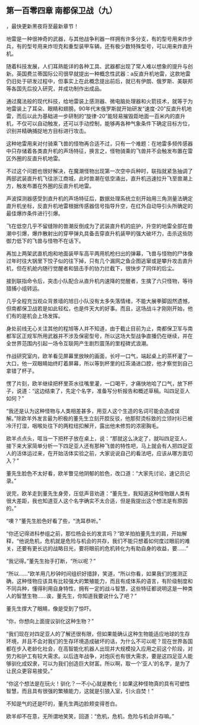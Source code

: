 ## 第一百零四章 南都保卫战（九）
，最快更新黑夜将至最新章节！

地雷是一种很神奇的武器，与其他战争利器一样拥有许多分支，有的型号用来炸步兵，有的型号用来炸坦克和重型装甲车辆，还有极少数特殊型号，可以用来炸直升机。

随着科技发展，人们耳熟能详的各种工具、武器都出现了常人难以想象的提升与创新。英国费兰蒂国际公司很早就提出一种概念性武器：a反直升机地雷，这款地雷仍旧处于研发过程中，但事实上在此概念提出前后，就已有伊朗、俄罗斯、美联邦等各国先后投入研究，并成功制作出成品。

通过魔法般的现代科技，给地雷装上感测器、微电脑处理器和火箭技术，就等于为地雷装上了耳朵、眼睛和翅膀。90年代末俄罗斯就开始研发“速度-20”反直升机地雷，而后以此为基础进一步研制的“旋律-20”能轻易摧毁距地面一百米内的直升机，不仅可以自动触发，还可以手动控制，能够再各种气象条件下确定目标方位，识别并精确捕捉地方目标进行攻击。

这种地雷用来对付骑乘飞兽的怪物再合适不过，只有一个难题：在地雷多频传感器中只存储着各类直升机的声场特征，换言之，怪物骑乘的飞兽并不会触发布置在雷区外圈的反直升机地雷。

不过这个问题也很好解决，在魔潮怪物出现第一次空中兵种时，联指就紧急抽调了两部武装直升机飞往浙江商城，此时兽潮在低空涌出，直升机迅速拉升飞至兽潮上方，触发布置在外圈的反直升机地雷。

声波探测器感受到直升机的声场特征后，数据处理系统立刻开始用三角测量法确定直升机坐标，反直升机地雷根据传感器信号指导升空，在红外自动导引头所确定的最佳爆炸条件进行引爆。

飞在低空几乎不留缝隙的兽潮反倒成为了武装直升机的庇护，升空的地雷全部在兽潮中引爆，爆炸散射出的穿甲弹丸具备击穿直升机装甲的强大破坏力，击杀这些防御力低下的飞兽与怪物不在话下。

再加上两架武直机炮和地面装甲车高平两用机枪扫出的弹幕，飞兽与怪物的尸体像过年时往大锅里下饺子似的往下掉，只有几个漏网之鱼企图逃窜或是攀升攻击直升机，但在机舱内随行觉醒者和狙击手的协力拦截下，很快步了同伴的后尘。

接到联指命令后，突击小队配合从直升机内速降的觉醒者，生擒了六只怪物，等待猎捕小组转运。

几乎全程充当观众背景墙的旭日小队没有太多失落情绪，不能大展拳脚固然遗憾，但南都保卫战若是如此轻松，也是件天大的好事。而且，这场战斗才刚刚开始，他们有的是机会上场发挥。

身处前线无心关注其他的程旭等人并不知道，由于截止目前为止，南都保卫军与南都军区正规军所用武器并不涉及保密型号，所以这场大型战争直播仍在继续，并在全世界范围内引起一场令互联网产生剧烈震荡的里程碑式浪潮。

作战研究室内，欧羊看见屏幕里放映的画面，长吁一口气，端起桌上的茶杯灌了一大口，他一双眼睛始终盯着屏幕，所以等到杯里的红茶涌进口腔，他才察觉到自己拿错了杯子。

愣了片刻，欧羊继续把杯里茶水往嘴里灌，一口喝干，才痛快地哈了口气，放下杯子，说道：“这边结束了，先定个名字，准备写分析报告和概述草稿。叫四足亚人如何？”

“我还是认为这种怪物与人类相差甚多，用亚人这个生造的名词可能会造成误解。”除欧羊外发言最为积极的董先生立刻开腔反驳，他那熨烫标致的立领衬衫已被冷汗打湿，咽喉处往下的两粒纽扣解开，露出他未修剪的浓密胸毛。

欧羊点点头，哐当一下把杯子放在桌上，说：“那就这么决定了，就叫四足亚人，接下来大家简单分析一下四足亚人还有那种飞兽的特性吧，马上就会有人把四足亚人的活体运过来，在开始活体实验之前，大家说说自己的看法吧，应该从哪方面切入？”

董先生脸色不太好看，欧羊瞥见他阴郁的脸色，改口道：“大家先讨论，速记员记录。”

说完，欧羊走到董先生身旁，压低声音劝道：“董先生，我知道这种怪物跟人类有很大差距，我也知道亚人这个名字确实不太合适，但是我提出这个想法是有原因的。”

“噢？”董先生脸色好看了些，“洗耳恭听。”

“你还记得进科参组之前，那位杨会长的发言吗？”欧羊拍拍董先生的肩，开始解释，“他说危机，危机就是危险与机会的共存，我们不能只想着如何度过眼前的难关，还要有更长远的战略目光，要将眼前的危机转化为有助自身的收益，要……”

“我记得。”董先生抬手打断，“所以呢？”

“所以……”欧羊用几秒钟时间组织好措辞，笑道，“所以你看，如果我们的推测正确，这种怪物应该具有比较强大的繁殖能力，而且有成体系的语言，有阶级制度和不同兵种，懂得利用自身特性，拥有一定的战斗智慧，这些特征都说明这是一种类人的智慧生物……诶，董先生，你知道我要说什么了吧？”

董先生撑大了眼睛，像是受到了惊吓。

“你，你想向上面提议驯化这种生物？”

“我们现在对四足亚人的了解还很有限，但如果能确认这种生物能适应地球的生存环境，并且不会对我们的生存环境造成破坏的话，为什么不可以呢？现在世界各国都在步入老龄化社会，在高智能化机器人出现并大规模投入应用之前这个阶段，对劳力和护工有较大需求。以后连年战争，对炮灰也有很大需求，要是这四足亚人能够驯化成奴隶，可以为我们创造巨大财富。所以啊，取一个‘亚人’的名字，是为了让民众更容易接受。”

“你这个想法是在玩火！驯化？一不小心就是教化！如果这种怪物真的具有可塑性智慧，而且具有很强的繁殖能力，这就是引狼入室，引火自焚！”

不知是气的还是吓的，董先生两边脸颊变得苍白。

欧羊却不在意，无所谓地笑笑，回道：“危机，危机，危险与机会并存嘛。”

